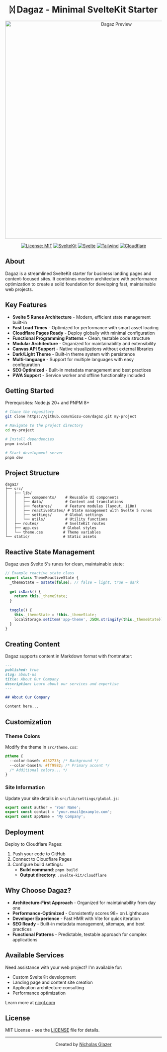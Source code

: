 <div align="center">

# ᛞ Dagaz - Minimal SvelteKit Starter

<img src="https://via.placeholder.com/1200x300/232733/FF9982?text=Dagaz:+Minimal+SvelteKit+Starter" alt="Dagaz Preview" width="700">

[![License: MIT](https://img.shields.io/badge/License-MIT-blue.svg)](https://opensource.org/licenses/MIT)
[![SvelteKit](https://img.shields.io/badge/SvelteKit-2-FF3E00)](https://kit.svelte.dev/)
[![Svelte](https://img.shields.io/badge/Svelte-5-FF3E00)](https://svelte.dev/)
[![Tailwind](https://img.shields.io/badge/Tailwind-4-0EA5E9)](https://tailwindcss.com/)
[![Cloudflare](https://img.shields.io/badge/Cloudflare-Pages-F38020)](https://pages.cloudflare.com/)

</div>

## About

Dagaz is a streamlined SvelteKit starter for business landing pages and content-focused sites. It combines modern architecture with performance optimization to create a solid foundation for developing fast, maintainable web projects.

## Key Features

- **Svelte 5 Runes Architecture** - Modern, efficient state management built-in
- **Fast Load Times** - Optimized for performance with smart asset loading
- **Cloudflare Pages Ready** - Deploy globally with minimal configuration
- **Functional Programming Patterns** - Clean, testable code structure
- **Modular Architecture** - Organized for maintainability and extensibility
- **Canvas API Support** - Native visualizations without external libraries
- **Dark/Light Theme** - Built-in theme system with persistence
- **Multi-language** - Support for multiple languages with easy configuration
- **SEO Optimized** - Built-in metadata management and best practices
- **PWA Support** - Service worker and offline functionality included

## Getting Started

Prerequisites: Node.js 20+ and PNPM 8+

```bash
# Clone the repository
git clone https://github.com/miozu-com/dagaz.git my-project

# Navigate to the project directory
cd my-project

# Install dependencies
pnpm install

# Start development server
pnpm dev
```

## Project Structure

```
dagaz/
├── src/
│   ├── lib/
│   │   ├── components/    # Reusable UI components
│   │   ├── data/          # Content and translations
│   │   ├── features/      # Feature modules (layout, i18n)
│   │   ├── reactiveStates/ # State management with Svelte 5 runes
│   │   ├── settings/      # Global settings
│   │   └── utils/         # Utility functions
│   ├── routes/            # SvelteKit routes
│   ├── app.css           # Global styles
│   └── theme.css         # Theme variables
└── static/               # Static assets
```

## Reactive State Management

Dagaz uses Svelte 5's runes for clean, maintainable state:

```javascript
// Example reactive state class
export class ThemeReactiveState {
  _themeState = $state(false); // false = light, true = dark
  
  get isDark() {
    return this._themeState;
  }
  
  toggle() {
    this._themeState = !this._themeState;
    localStorage.setItem('app-theme', JSON.stringify(this._themeState));
  }
}
```

## Creating Content

Dagaz supports content in Markdown format with frontmatter:

```markdown
---
published: true
slug: about-us
title: About Our Company
description: Learn about our services and expertise
---

## About Our Company

Content here...
```

## Customization

### Theme Colors

Modify the theme in `src/theme.css`:

```css
@theme {
  --color-base0: #232733; /* Background */
  --color-base14: #ff9982; /* Primary accent */
  /* Additional colors... */
}
```

### Site Information

Update your site details in `src/lib/settings/global.js`:

```javascript
export const author = 'Your Name';
export const contact = 'your.email@example.com';
export const appName = 'My Company';
```

## Deployment

Deploy to Cloudflare Pages:

1. Push your code to GitHub
2. Connect to Cloudflare Pages
3. Configure build settings:
   - **Build command**: `pnpm build`
   - **Output directory**: `.svelte-kit/cloudflare`

## Why Choose Dagaz?

- **Architecture-First Approach** - Organized for maintainability from day one
- **Performance-Optimized** - Consistently scores 98+ on Lighthouse
- **Developer Experience** - Fast HMR with Vite for quick iteration
- **SEO Ready** - Built-in metadata management, sitemaps, and best practices
- **Functional Patterns** - Predictable, testable approach for complex applications

## Available Services

Need assistance with your web project? I'm available for:

- Custom SvelteKit development
- Landing page and content site creation
- Application architecture consulting
- Performance optimization

Learn more at [nicgl.com](https://nicgl.com)

## License

MIT License - see the [LICENSE](LICENSE) file for details.

---

<div align="center">
  <p>Created by <a href="https://github.com/nicholasglazer">Nicholas Glazer</a></p>
</div>
